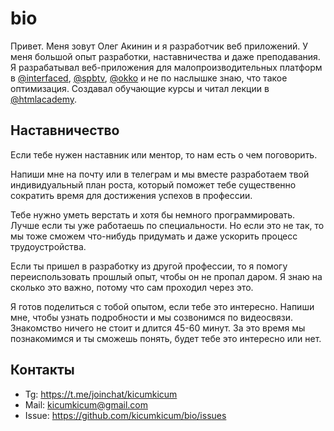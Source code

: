# bio

Привет. Меня зовут Олег Акинин и я разработчик веб приложений. У меня большой опыт разработки, наставничества и даже преподавания. Я разрабатывал веб-приложения для малопроизводительных платформ в [@interfaced](https://interfaced.tv), [@spbtv](https://ru.spbtv.com), [@okko](https://okko.tv) и не по наслышке знаю, что такое оптимизация. Создавал обучающие курсы и читал лекции в [@htmlacademy](https://htmlacademy.ru).

## Наставничество

Если тебе нужен наставник или ментор, то нам есть о чем поговорить.

Напиши мне на почту или в телеграм и мы вместе разработаем твой индивидуальный план роста, который поможет тебе существенно сократить время для достижения успехов в профессии.

Тебе нужно уметь верстать и хотя бы немного программировать. Лучше если ты уже работаешь по специальности. Но если это не так, то мы тоже сможем что-нибудь придумать и даже ускорить процесс трудоустройства.

Если ты пришел в разработку из другой профессии, то я помогу переиспользовать прошлый опыт, чтобы он не пропал даром. Я знаю на сколько это важно, потому что сам проходил через это.

Я готов поделиться с тобой опытом, если тебе это интересно. Напиши мне, чтобы узнать подробности и мы созвонимся по видеосвязи. Знакомство ничего не стоит и длится 45-60 минут. За это время мы познакомимся и ты сможешь понять, будет тебе это интересно или нет.

## Контакты

- Tg: https://t.me/joinchat/kicumkicum
- Mail: kicumkicum@gmail.com
- Issue: https://github.com/kicumkicum/bio/issues
